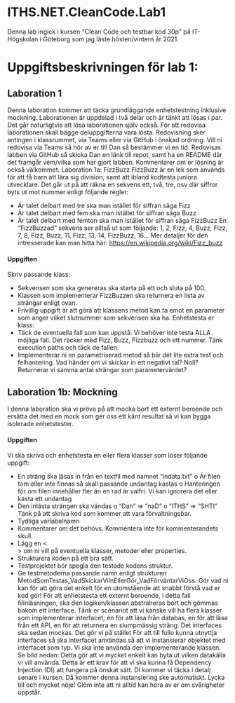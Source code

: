 # ITHS.NET.CleanCode.Lab1
 
Denna lab ingick i kursen "Clean Code och testbar kod  30p" på IT-Högskolan i Göteborg som jag läste hösten/vintern år 2021.

# Uppgiftsbeskrivningen för lab 1:

## Laboration 1
Denna laboration kommer att täcka grundläggande enhetstestning inklusive mockning.
Laborationen är uppdelad i två delar och är tänkt att lösas i par. Det går naturligtvis att lösa
laborationen själv också. För att redovisa laborationen skall bägge deluppgifterna vara lösta.
Redovisning sker antingen i klassrummet, via Teams eller via GitHub i önskad ordning. Vill ni redovisa
via Teams så hör av er till Dan så bestämmer vi en tid. Redovisas labben via GitHub så skicka Dan en
länk till repot, samt ha en README där det framgår vem/vilka som har gjort labben. Kommentarer om
er lösning är också välkommet.
Laboration 1a: FizzBuzz
FizzBuzz är en lek som används för att få barn att lära sig division, samt att ibland kodtesta juniora
utvecklare.
Det går ut på att räkna en sekvens ett, två, tre, osv där siffror byts ut mot nummer enligt följande
regler:
- Är talet delbart med tre ska man istället för siffran säga Fizz
- Är talet delbart med fem ska man istället för siffran säga Buzz
- Är talet delbart med femton ska man istället för siffran säga FizzBuzz
En “FizzBuzzad” sekvens ser alltså ut som följande: 1, 2, Fizz, 4, Buzz, Fizz, 7, 8, Fizz, Buzz, 11, Fizz, 13, 14,
FizzBuzz, 16...
Mer detaljer för den intresserade kan man hitta här: https://en.wikipedia.org/wiki/Fizz_buzz

#### Uppgiften
Skriv passande klass:
- Sekvensen som ska genereras ska starta på ett och sluta på 100.
- Klassen som implementerar FizzBuzzen ska returnera en lista av strängar enligt ovan.
- Frivillig uppgift är att göra att klassens metod kan ta emot en parameter som anger vilket
slutnummer som sekvensen ska ha.
Enhetstesta er klass:
- Täck de eventuella fall som kan uppstå. Vi behöver inte testa ALLA möjliga fall. Det räcker med
Fizz, Buzz, Fizzbuzz och ett nummer. Tänk execution paths och täck de fallen.
- Implementerar ni en parametriserad metod så blir det lite extra test och felhantering. Vad
händer om vi skickar in ett negativt tal? Noll? Returnerar vi samma antal strängar som
parametervärdet?

## Laboration 1b: Mockning
I denna laboration ska vi pröva på att mocka bort ett externt beroende och ersätta det med en mock
som ger oss ett känt resultat så vi kan bygga isolerade enhetstester.

#### Uppgiften
Vi ska skriva och enhetstesta en eller flera klasser som löser följande uppgift:
- En sträng ska läsas in från en textfil med namnet “indata.txt”
o Är filen tom eller inte finnas så skall passande undantag kastas
o Hanteringen för om filen innehåller fler än en rad är valfri. Vi kan ignorera det eller
kasta ett undantag
- Den inlästa strängen ska vändas
o “Dan” => “naD”
o “ITHS” => “SHTI”
Tänk på att skriva kod som kommer att vara förvaltningsbar.
- Tydliga variabelnamn
- Kommentarer om det behövs. Kommentera inte för kommenterandets skull.
- Lägg en <<summary>> om ni vill på eventuella klasser, metoder eller properties.
- Strukturera koden på ett bra sätt.
- Testprojektet bör spegla den testade kodens struktur.
- Ge testmetoderna passande namn enligt strukturen
MetodSomTestas_VadSkickarViInEllerGör_VadFörväntarViOss.
Gör vad ni kan för att göra det enkelt för en utomstående att snabbt förstå vad er kod gör!
För att enhetstesta ett externt beroende, i detta fall filinläsningen, ska den logiken/klassen
abstraheras bort och gömmas bakom ett interface. Tänk er scenariot att vi kanske vill ha flera klasser
som implementerar interfacet; en för att läsa från databas, en för att läsa från ett API, en för att
returnera en slumpmässig sträng.
Det interfaces ska sedan mockas. Det gör vi på stället
För att till fullo kunna utnyttja interfaces så ska interfacet användas så att vi instansierar objektet med
interfacet som typ. Vi ska inte använda den implementerande klassen. Se bild nedan:
Detta gör att vi mycket enkelt kan byta ut vilken datakälla vi vill använda. Detta är ett krav för att vi ska
kunna få Dependency Injection (DI) att fungera på önskat sätt. DI kommer vi täcka i detalj senare i
kursen. Då kommer denna instansiering ske automatiskt.
Lycka till och mycket nöje! Glöm inte att ni alltid kan höra av er om svårigheter uppstår.
